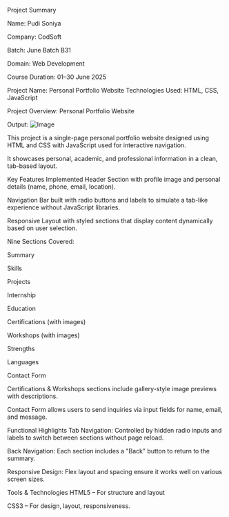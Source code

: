 Project Summary

Name: Pudi Soniya

Company: CodSoft

Batch: June Batch B31

Domain: Web Development

Course Duration: 01–30 June 2025

Project Name: Personal Portfolio Website
Technologies Used: HTML, CSS, JavaScript

Project Overview: Personal Portfolio Website

Output:
![Image](https://github.com/user-attachments/assets/3c20efe6-9b47-4325-bb69-3a5276d93688)

This project is a single-page personal portfolio website designed using HTML and CSS with JavaScript used for interactive navigation.

It showcases personal, academic, and professional information in a clean, tab-based layout.

Key Features Implemented
Header Section with profile image and personal details (name, phone, email, location).

Navigation Bar built with radio buttons and labels to simulate a tab-like experience without JavaScript libraries.

Responsive Layout with styled sections that display content dynamically based on user selection.

Nine Sections Covered:

Summary

Skills

Projects

Internship

Education

Certifications (with images)

Workshops (with images)

Strengths

Languages

Contact Form

Certifications & Workshops sections include gallery-style image previews with descriptions.

Contact Form allows users to send inquiries via input fields for name, email, and message.

Functional Highlights
Tab Navigation: Controlled by hidden radio inputs and labels to switch between sections without page reload.

Back Navigation: Each section includes a "Back" button to return to the summary.

Responsive Design: Flex layout and spacing ensure it works well on various screen sizes.

Tools & Technologies
HTML5 – For structure and layout

CSS3 – For design, layout, responsiveness. 











